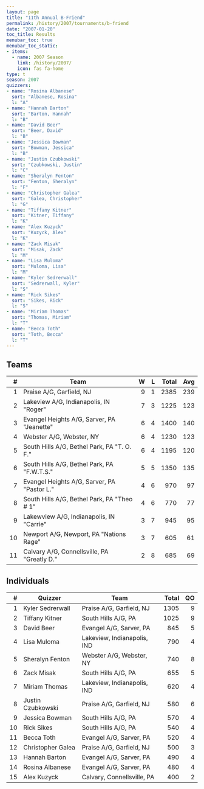 ```yaml
---
layout: page
title: "11th Annual B-Friend"
permalink: /history/2007/tournaments/b-friend
date: "2007-01-20"
toc_title: Results
menubar_toc: true
menubar_toc_static:
- items:
  - name: 2007 Season
    link: /history/2007/
    icon: fas fa-home
type: t
season: 2007
quizzers:
- name: "Rosina Albanese"
  sort: "Albanese, Rosina"
  l: "A"
- name: "Hannah Barton"
  sort: "Barton, Hannah"
  l: "B"
- name: "David Beer"
  sort: "Beer, David"
  l: "B"
- name: "Jessica Bowman"
  sort: "Bowman, Jessica"
  l: "B"
- name: "Justin Czubkowski"
  sort: "Czubkowski, Justin"
  l: "C"
- name: "Sheralyn Fenton"
  sort: "Fenton, Sheralyn"
  l: "F"
- name: "Christopher Galea"
  sort: "Galea, Christopher"
  l: "G"
- name: "Tiffany Kitner"
  sort: "Kitner, Tiffany"
  l: "K"
- name: "Alex Kuzyck"
  sort: "Kuzyck, Alex"
  l: "K"
- name: "Zack Misak"
  sort: "Misak, Zack"
  l: "M"
- name: "Lisa Muloma"
  sort: "Muloma, Lisa"
  l: "M"
- name: "Kyler Sedrerwall"
  sort: "Sedrerwall, Kyler"
  l: "S"
- name: "Rick Sikes"
  sort: "Sikes, Rick"
  l: "S"
- name: "Miriam Thomas"
  sort: "Thomas, Miriam"
  l: "T"
- name: "Becca Toth"
  sort: "Toth, Becca"
  l: "T"
---
```


## Teams

|    # | Team                                        |    W |    L | Total |  Avg |
| ---: | ------------------------------------------- | ---: | ---: | ----: | ---: |
|    1 | Praise A/G, Garfield, NJ                    |    9 |    1 |  2385 |  239 |
|    2 | Lakeview A/G, Indianapolis, IN "Roger"      |    7 |    3 |  1225 |  123 |
|    3 | Evangel Heights A/G, Sarver, PA "Jeanette"  |    6 |    4 |  1400 |  140 |
|    4 | Webster A/G, Webster, NY                    |    6 |    4 |  1230 |  123 |
|    5 | South Hills A/G, Bethel Park, PA "T. O. F." |    6 |    4 |  1195 |  120 |
|    6 | South Hills A/G, Bethel Park, PA "F.W.T.S." |    5 |    5 |  1350 |  135 |
|    7 | Evangel Heights A/G, Sarver, PA "Pastor L." |    4 |    6 |   970 |   97 |
|    8 | South Hills A/G, Bethel Park, PA "Theo # 1" |    4 |    6 |   770 |   77 |
|    9 | Lakewview A/G, Indianapolis, IN "Carrie"    |    3 |    7 |   945 |   95 |
|   10 | Newport A/G, Newport, PA "Nations Rage"     |    3 |    7 |   605 |   61 |
|   11 | Calvary A/G, Connellsville, PA "Greatly D." |    2 |    8 |   685 |   69 |

## Individuals

|    # | Quizzer           | Team                        | Total |   QO |
| ---: | ----------------- | --------------------------- | ----: | ---: |
|    1 | Kyler Sedrerwall  | Praise A/G, Garfield, NJ    |  1305 |    9 |
|    2 | Tiffany Kitner    | South Hills A/G, PA         |  1025 |    9 |
|    3 | David Beer        | Evangel A/G, Sarver, PA     |   845 |    5 |
|    4 | Lisa Muloma       | Lakeview, Indianapolis, IND |   790 |    4 |
|    5 | Sheralyn Fenton   | Webster A/G, Webster, NY    |   740 |    8 |
|    6 | Zack Misak        | South Hills A/G, PA         |   655 |    5 |
|    7 | Miriam Thomas     | Lakeview, Indianapolis, IND |   620 |    4 |
|    8 | Justin Czubkowski | Praise A/G, Garfield, NJ    |   580 |    6 |
|    9 | Jessica Bowman    | South Hills A/G, PA         |   570 |    4 |
|   10 | Rick Sikes        | South Hills A/G, PA         |   540 |    4 |
|   11 | Becca Toth        | Evangel A/G, Sarver, PA     |   520 |    4 |
|   12 | Christopher Galea | Praise A/G, Garfield, NJ    |   500 |    3 |
|   13 | Hannah Barton     | Evangel A/G, Sarver, PA     |   490 |    4 |
|   14 | Rosina Albanese   | Evangel A/G, Sarver, PA     |   480 |    4 |
|   15 | Alex Kuzyck       | Calvary, Connellsville, PA  |   400 |    2 |